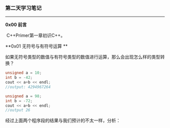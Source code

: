### 							第二天学习笔记

---

**0x00 前言**

​	C++Primer第一章初识C++。

**0x01 无符号与有符号运算 **

​	如果无符号类型的数值与有符号类型的数值进行运算，那么会出现怎么样的类型转换？

```c++
unsigned a = 10;
int b = -42;
cout << a+b << endl;
//output: 4294967264

unsigned a = 98;
int b = -72;
cout << a+b << endl;
//output 26 
```

经过上面两个程序段的结果与我们预计的不太一样，分析：

​	